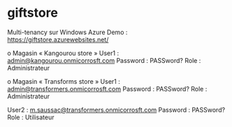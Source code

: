 giftstore
=========

Multi-tenancy sur Windows Azure
Demo : https://giftstore.azurewebsites.net/

o	Magasin « Kangourou store »
User1 : admin@kangourou.onmicorrosft.com
Password : PASSword?
Role : Administrateur


o	Magasin « Transforms store »
User1 : admin@transformers.onmicorrosft.com
              Password : PASSword?
              Role : Administrateur

User2 : m.saussac@transformers.onmicorrosft.com
              Password : PASSword?
              Role : Utilisateur 
 
